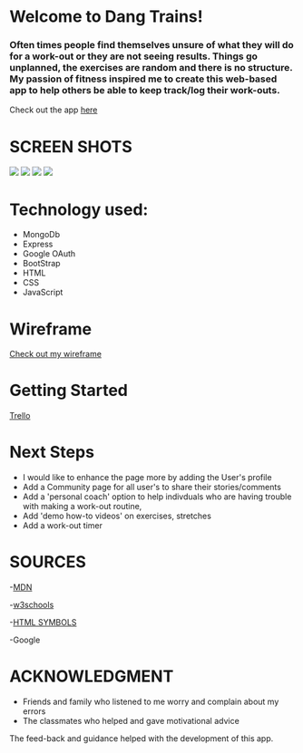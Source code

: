 # Welcome to **Dang Trains**!

### Often times people find themselves unsure of what they will do for a work-out or they are not seeing results. Things go unplanned, the exercises are random and there is no structure. My passion of fitness inspired me to create this web-based app to help others be able to keep track/log their work-outs. 

Check out the app [here](https://dangtrains-22.herokuapp.com/)


# SCREEN SHOTS  
![](https://i.imgur.com/xseazrg.png)
![](https://i.imgur.com/WNokYgg.png)
![](https://i.imgur.com/cgskFZ6.png)
![](https://i.imgur.com/mKPDL8Y.png)

# Technology used: 
* MongoDb
* Express
* Google OAuth
* BootStrap
* HTML
* CSS
* JavaScript

# Wireframe
[Check out my wireframe](https://whimsical.com/dangtrains-wireframe-BuYUu2bnv93USXYxH6qWra)

# Getting Started
[Trello](https://trello.com/b/LYFwEvUw/dangtrains-workout-log-tracker)

# Next Steps
* I would like to enhance the page more by adding the User's profile 
* Add a Community page for all user's to share their stories/comments
* Add a 'personal coach' option to help indivduals who are having trouble with making a work-out routine,
* Add 'demo how-to videos' on exercises, stretches
* Add a work-out timer

# SOURCES
-[MDN](https://developer.mozilla.org/en-US/)

-[w3schools](https://www.w3schools.com/tags/)

-[HTML SYMBOLS](https://www.htmlsymbols.xyz/games-symbols)

-Google

# ACKNOWLEDGMENT
- Friends and family who listened to me worry and complain about my errors
- The classmates who helped and gave motivational advice

The feed-back and guidance helped with the development of this app.